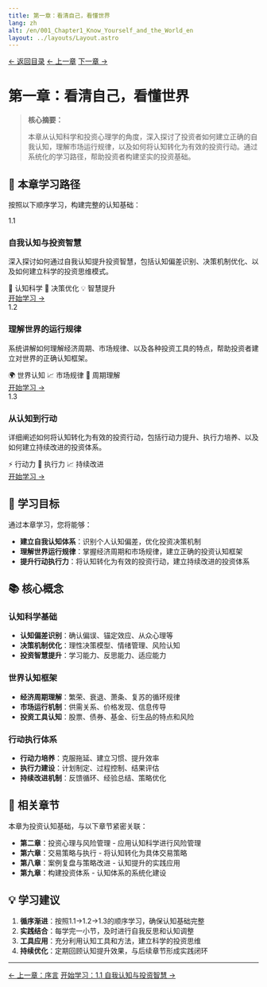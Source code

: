 ```yaml
---
title: 第一章：看清自己，看懂世界
lang: zh
alt: /en/001_Chapter1_Know_Yourself_and_the_World_en
layout: ../layouts/Layout.astro
---
```


<div class="page-nav">
  <a href="/">← 返回目录</a>
  <a href="/000_Preface_CN">← 上一章</a>
  <a href="/002_Chapter2_Investment_Psychology_and_Risk_Management_CN">下一章 →</a>
</div>

# 第一章：看清自己，看懂世界

> **核心摘要：**
> 
> 本章从认知科学和投资心理学的角度，深入探讨了投资者如何建立正确的自我认知，理解市场运行规律，以及如何将认知转化为有效的投资行动。通过系统化的学习路径，帮助投资者构建坚实的投资基础。

## 📖 本章学习路径

按照以下顺序学习，构建完整的认知基础：

<div class="chapters-grid">
  <div class="chapter-card">
    <div class="chapter-header">
      <span class="chapter-number">1.1</span>
      <h3>自我认知与投资智慧</h3>
    </div>
    <p>深入探讨如何通过自我认知提升投资智慧，包括认知偏差识别、决策机制优化、以及如何建立科学的投资思维模式。</p>
    <div class="chapter-features">
      <span class="feature-tag">🧠 认知科学</span>
      <span class="feature-tag">🎯 决策优化</span>
      <span class="feature-tag">💡 智慧提升</span>
    </div>
    <a href="/001_Chapter1/1.1_Self_Awareness_and_Investment_Wisdom_CN" class="chapter-link">开始学习 →</a>
  </div>

  <div class="chapter-card">
    <div class="chapter-header">
      <span class="chapter-number">1.2</span>
      <h3>理解世界的运行规律</h3>
    </div>
    <p>系统讲解如何理解经济周期、市场规律、以及各种投资工具的特点，帮助投资者建立对世界的正确认知框架。</p>
    <div class="chapter-features">
      <span class="feature-tag">🌍 世界认知</span>
      <span class="feature-tag">📈 市场规律</span>
      <span class="feature-tag">🔄 周期理解</span>
    </div>
    <a href="/001_Chapter1/1.2_Understanding_the_World_CN" class="chapter-link">开始学习 →</a>
  </div>

  <div class="chapter-card">
    <div class="chapter-header">
      <span class="chapter-number">1.3</span>
      <h3>从认知到行动</h3>
    </div>
    <p>详细阐述如何将认知转化为有效的投资行动，包括行动力提升、执行力培养、以及如何建立持续改进的投资体系。</p>
    <div class="chapter-features">
      <span class="feature-tag">⚡ 行动力</span>
      <span class="feature-tag">🎯 执行力</span>
      <span class="feature-tag">📈 持续改进</span>
    </div>
    <a href="/001_Chapter1/1.3_From_Cognition_to_Action_CN" class="chapter-link">开始学习 →</a>
  </div>
</div>

## 🎯 学习目标

通过本章学习，您将能够：

- **建立自我认知体系**：识别个人认知偏差，优化投资决策机制
- **理解世界运行规律**：掌握经济周期和市场规律，建立正确的投资认知框架
- **提升行动执行力**：将认知转化为有效的投资行动，建立持续改进的投资体系

## 📚 核心概念

### 认知科学基础
- **认知偏差识别**：确认偏误、锚定效应、从众心理等
- **决策机制优化**：理性决策模型、情绪管理、风险认知
- **投资智慧提升**：学习能力、反思能力、适应能力

### 世界认知框架
- **经济周期理解**：繁荣、衰退、萧条、复苏的循环规律
- **市场运行机制**：供需关系、价格发现、信息传导
- **投资工具认知**：股票、债券、基金、衍生品的特点和风险

### 行动执行体系
- **行动力培养**：克服拖延、建立习惯、提升效率
- **执行力建设**：计划制定、过程控制、结果评估
- **持续改进机制**：反馈循环、经验总结、策略优化

## 🔗 相关章节

本章为投资认知基础，与以下章节紧密关联：

- **第二章**：投资心理与风险管理 - 应用认知科学进行风险管理
- **第六章**：交易策略与执行 - 将认知转化为具体交易策略
- **第八章**：案例复盘与策略改进 - 认知提升的实践应用
- **第九章**：构建投资体系 - 认知体系的系统化建设

## 💡 学习建议

1. **循序渐进**：按照1.1→1.2→1.3的顺序学习，确保认知基础完整
2. **实践结合**：每学完一小节，及时进行自我反思和认知调整
3. **工具应用**：充分利用认知工具和方法，建立科学的投资思维
4. **持续优化**：定期回顾认知提升效果，与后续章节形成实践闭环

---

<div class="bottom-nav">
  <a href="/000_Preface_CN">← 上一章：序言</a>
  <a href="/001_Chapter1/1.1_Self_Awareness_and_Investment_Wisdom_CN">开始学习：1.1 自我认知与投资智慧 →</a>
</div>
<style>
  
  
  /* 页面导航样式 - 与底部导航一致 */
  .page-nav {
    display: flex;
    justify-content: center;
    align-items: center;
    gap: 2rem;
    padding: 1.5rem 0;
    margin: 2rem 0;
    border-top: 1px solid var(--border-color);
    border-bottom: 1px solid var(--border-color);
  }

  .page-nav a {
    display: inline-flex;
    align-items: center;
    padding: 0.8rem 1.5rem;
    background: linear-gradient(135deg, var(--primary-color) 0%, var(--primary-light) 100%);
    color: white;
    text-decoration: none;
    border-radius: 25px;
    font-size: 0.95rem;
    font-weight: 600;
    transition: all 0.3s ease;
    box-shadow: 0 4px 12px rgba(56, 142, 60, 0.3);
  }

  .page-nav a:hover {
    background: linear-gradient(135deg, var(--primary-light) 0%, #81C784 100%);
    transform: translateY(-2px);
    box-shadow: 0 6px 20px rgba(56, 142, 60, 0.4);
  }

  .page-nav a:first-child {
    background: linear-gradient(135deg, #2196f3 0%, #42a5f5 100%);
    box-shadow: 0 4px 12px rgba(33, 150, 243, 0.3);
  }

  .page-nav a:first-child:hover {
    background: linear-gradient(135deg, #42a5f5 0%, #64b5f6 100%);
    box-shadow: 0 6px 20px rgba(33, 150, 243, 0.4);
  }

  .page-nav a:last-child {
    background: linear-gradient(135deg, var(--primary-color) 0%, var(--primary-light) 100%);
    box-shadow: 0 4px 12px rgba(56, 142, 60, 0.3);
  }

  .page-nav a:last-child:hover {
    background: linear-gradient(135deg, var(--primary-light) 0%, #81C784 100%);
    box-shadow: 0 6px 20px rgba(56, 142, 60, 0.4);
  }

  /* 暗色模式适配 */
  [data-theme="dark"] .page-nav a:first-child {
    background: linear-gradient(135deg, #1976d2 0%, #1e88e5 100%);
  }

  [data-theme="dark"] .page-nav a:first-child:hover {
    background: linear-gradient(135deg, #1e88e5 0%, #2196f3 100%);
  }

  /* 响应式设计 */
  @media (max-width: 768px) {
    .page-nav {
      flex-direction: column;
      gap: 1rem;
    }

    .page-nav a {
      font-size: 0.9rem;
      padding: 0.7rem 1.2rem;
    }
  }
</style>
